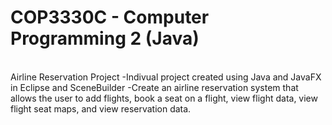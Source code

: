 # COP3330C - Computer Programming 2 (Java)
<br/>
Airline Reservation Project
-Indivual project created using Java and JavaFX in Eclipse and SceneBuilder
-Create an airline reservation system that allows the user to add flights, book a seat on a flight, view flight data, view flight seat maps, and view reservation data.
